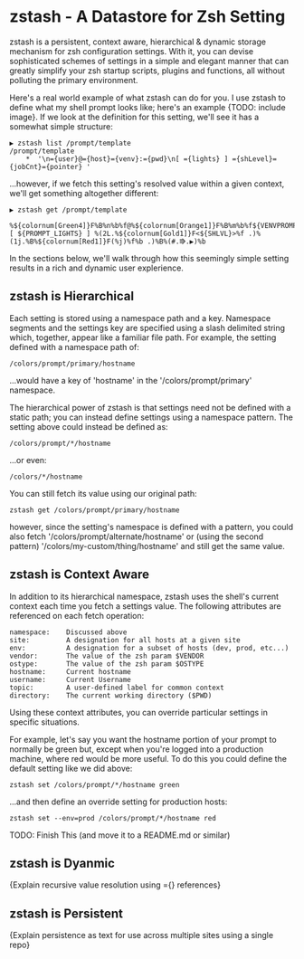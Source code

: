 
# zstash - A Datastore for Zsh Setting

zstash is a persistent, context aware, hierarchical & dynamic storage
mechanism for zsh configuration settings. With it, you can devise
sophisticated schemes of settings in a simple and elegant manner that can
greatly simplify your zsh startup scripts, plugins and functions, all
without polluting the primary environment.

Here's a real world example of what zstash can do for you. I use zstash to
define what my shell prompt looks like; here's an example {TODO: include image}.
If we look at the definition for this setting, we'll see it has a somewhat
simple structure:

    ▶ zstash list /prompt/template
    /prompt/template
        *  '\n={user}@={host}={venv}:={pwd}\n[ ={lights} ] ={shLevel}={jobCnt}={pointer} '

...however, if we fetch this setting's resolved value within a given
context, we'll get something altogether different:

    ▶ zstash get /prompt/template

    %${colornum[Green4]}F%B%n%b%f@%${colornum[Orange1]}F%B%m%b%f${VENVPROMPT}:%${colornum[CornflowerBlue]}F%B%~%b%f
    [ ${PROMPT_LIGHTS} ] %(2L.%${colornum[Gold1]}F<${SHLVL}>%f .)%(1j.%B%${colornum[Red1]}F(%j)%f%b .)%B%(#.⭆.▶)%b 

In the sections below, we'll walk through how this seemingly simple setting
results in a rich and dynamic user explerience.

## zstash is Hierarchical

Each setting is stored using a namespace path and a key. Namespace
segments and the settings key are specified using a slash delimited
string which, together, appear like a familiar file path. For example,
the setting defined with a namespace path of:

    /colors/prompt/primary/hostname

...would have a key of 'hostname' in the '/colors/prompt/primary'
namespace.

The hierarchical power of zstash is that settings need not be defined
with a static path; you can instead define settings using a namespace
pattern.  The setting above could instead be defined as:

    /colors/prompt/*/hostname

...or even:

    /colors/*/hostname

You can still fetch its value using our original path:

    zstash get /colors/prompt/primary/hostname

however, since the setting's namespace is defined with a pattern, you
could also fetch '/colors/prompt/alternate/hostname' or (using the second
pattern) '/colors/my-custom/thing/hostname' and still get the same value.

## zstash is Context Aware

In addition to its hierarchical namespace, zstash uses the shell's
current context each time you fetch a settings value. The following
attributes are referenced on each fetch operation:

    namespace:    Discussed above
    site:         A designation for all hosts at a given site
    env:          A designation for a subset of hosts (dev, prod, etc...)
    vendor:       The value of the zsh param $VENDOR
    ostype:       The value of the zsh param $OSTYPE
    hostname:     Current hostname
    username:     Current Username
    topic:        A user-defined label for common context
    directory:    The current working directory ($PWD)

Using these context attributes, you can override particular settings in
specific situations.

For example, let's say you want the hostname portion of your prompt to
normally be green but, except when you're logged into a production
machine, where red would be more useful. To do this you could define
the default setting like we did above:

    zstash set /colors/prompt/*/hostname green

...and then define an override setting for production hosts:

    zstash set --env=prod /colors/prompt/*/hostname red

TODO: Finish This (and move it to a README.md or similar)

## zstash is Dyanmic
  {Explain recursive value resolution using ={} references}

## zstash is Persistent
  {Explain persistence as text for use across multiple sites using a single repo}

